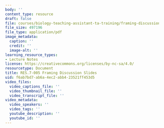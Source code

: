 ```yaml
---
body: ''
content_type: resource
draft: false
file: courses/biology-teaching-assistant-ta-training/framing-discussion_edited_processed.pdf
file_size: 497196
file_type: application/pdf
image_metadata:
  caption: ''
  credit: ''
  image-alt: ''
learning_resource_types:
- Lecture Notes
license: https://creativecommons.org/licenses/by-nc-sa/4.0/
resourcetype: Document
title: RES.7-005 Framing Discussion Slides
uid: f6ab7bd7-ab6a-4ec2-abb4-23521ff453d5
video_files:
  video_captions_file: ''
  video_thumbnail_file: ''
  video_transcript_file: ''
video_metadata:
  video_speakers: ''
  video_tags: ''
  youtube_description: ''
  youtube_id: ''
---
```

